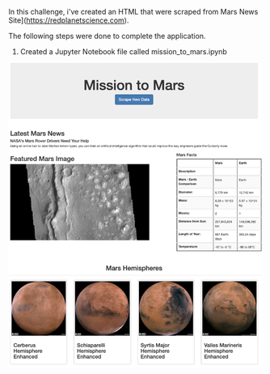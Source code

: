 In this challenge, i've created an HTML that were scraped from Mars News Site](https://redplanetscience.com).   

The following steps were done to complete the application.
1. Created a Jupyter Notebook file called mission_to_mars.ipynb


![final_app_part1.png](Images/final_app.png)

